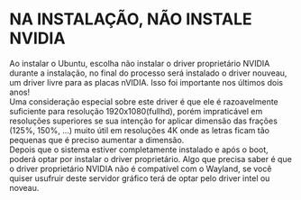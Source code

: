 # **NA INSTALAÇÃO, NÃO INSTALE NVIDIA**

Ao instalar o Ubuntu, escolha não instalar o driver proprietário NVIDIA durante a instalação, no final do processo será instalado o driver nouveau, um driver livre para as placas nVIDIA. Isso foi importante nos últimos dois anos\!  
Uma consideração especial sobre este driver é que ele é razoavelmente suficiente para resolução 1920x1080(fullhd), porém impraticável em resoluções superiores se sua intenção for aplicar dimensão das frações (125%, 150%, …) muito útil em resoluções 4K onde as letras ficam tão pequenas que é preciso aumentar a dimensão.  
Depois que o sistema estiver completamente instalado e após o boot, poderá optar por instalar o driver proprietário. Algo que precisa saber é que o driver proprietário NVIDIA não é compatível com o Wayland, se você quiser usufruir deste servidor gráfico terá de optar pelo driver intel ou noveau.
